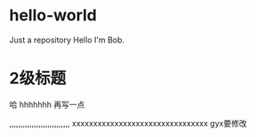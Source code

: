 # hello-world
Just a repository
Hello I'm Bob.
# 2级标题
哈
hhhhhhh
再写一点

,,,,,,,,,,,,,,,,,,,,,,,,,,,
xxxxxxxxxxxxxxxxxxxxxxxxxxxxxxxx
gyx要修改
